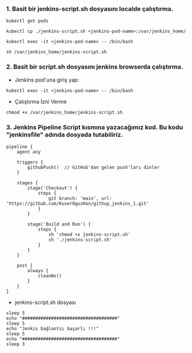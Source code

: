 ### 1. Basit bir jenkins-script.sh dosyasını localde çalıştırma.

```
kubectl get pods
```

```
kubectl cp ./jenkins-script.sh <jenkins-pod-name>:/var/jenkins_home/
```

```
kubectl exec -it <jenkins-pod-name> -- /bin/bash
```

```
sh /var/jenkins_home/jenkins-script.sh
```
### 2. Basit bir script.sh dosyasını jenkins browserda çalıştırma.

- Jenkins pod'una giriş yap:

```
kubectl exec -it <jenkins-pod-name> -- /bin/bash
```
- Çalıştırma İzni Verme

```
chmod +x /var/jenkins_home/jenkins-script.sh
```

### 3. Jenkins Pipeline Script kısmına yazacağımız kod. Bu kodu "jenkinsfile" adında dosyada tutabiliriz.

```
pipeline {
    agent any

    triggers {
        githubPush()  // GitHub'dan gelen push'ları dinler
    }

    stages {
        stage('Checkout') {
            steps {
                git branch: 'main', url: 'https://github.com/KuserOguzHan/githup_jenkins_1.git'
            }
        }

        stage('Build and Run') {
            steps {
                sh 'chmod +x jenkins-script.sh'
                sh './jenkins-script.sh'
            }
        }
    }

    post {
        always {
            cleanWs()
        }
    }
}
```
- jenkins-script.sh dosyası
```
sleep 5
echo "####################################"
sleep 5
echo "Jenkis bağlantsı başarlı !!!"
sleep 5
echo "####################################"
sleep 3
```
